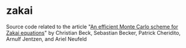 # zakai


Source code related to the article "[An efficient Monte Carlo scheme for Zakai equations](https://arxiv.org/abs/2210.13530)" by Christian Beck, Sebastian Becker, Patrick Cheridito, Arnulf Jentzen, and Ariel Neufeld 

